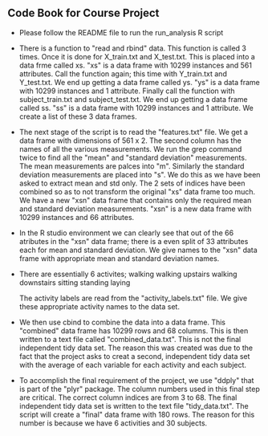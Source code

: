 ## Code Book for Course Project

* Please follow the README file to run the run_analysis R script

* There is a function to "read and rbind" data. This function is called 3 times.
  Once it is done for X_train.txt and X_test.txt. This is placed into a data frme called xs.
  "xs" is a data frame with 10299 instances and 561 attributes.
  Call the function again; this time with Y_train.txt and Y_test.txt. We end up getting a 
  data frame called ys. "ys" is a data frame with 10299 instances and 1 attribute.
  Finally call the function with subject_train.txt and subject_test.txt. We end up getting a 
  data frame called ss. "ss" is a data frame with 10299 instances and 1 attribute.
  We create a list of these 3 data frames.

* The next stage of the script is to read the "features.txt" file.
  We get a data frame with dimensions of 561 x 2. The second column has the names of all the 
  various measurements. We run the grep command twice to find all the "mean" and "standard deviation"
  measurements. The mean measurements are palces into "m". Similarly the standard deviation
  measurements are placed into "s". We do this as we have been asked to extract mean and std only.
  The 2 sets of indices have been combined so as to not transform the original "xs" data frame too much.
  We have a new "xsn" data frame that contains only the required mean and standard deviation measurements.
  "xsn" is a new data frame with 10299 instances and 66 attributes.

* In the R studio environment we can clearly see that out of the 66 atributes in the "xsn" data frame;
  there is a even split of 33 attributes each for mean and standard deviation.
  We give names to the "xsn" data frame with appropriate mean and standard deviation names.

* There are essentially 6 activites;
  walking
  walking upstairs
  walking downstairs
  sitting
  standing
  laying

  The activity labels are read from the "activity_labels.txt" file.
  We give these appropriate activity names to the data set.

* We then use cbind to combine the data into a data frame. This "combined" data frame has 
  10299 rows and 68 columns. This is then written to a text file called "combined_data.txt".
  This is not the final independent tidy data set. The reason this was created was due to the fact that
  the project asks to creat a second, independent tidy data set with the average of each variable
  for each activity and each subject.

* To accomplish the final requirement of the project, we use "ddply" that is part of the "plyr" package.
  The column numbers used in this final step are critical. The correct column indices are from 3 to 68.
  The final independent tidy data set is written to the text file "tidy_data.txt".
  The script will create a "final" data frame with 180 rows. The reason for this number is because we have
  6 activities and 30 subjects.
